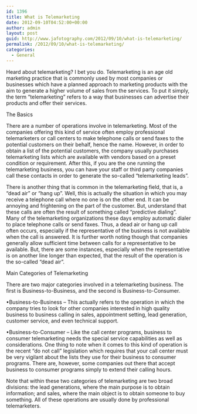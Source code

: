 ```yaml
---
id: 1396
title: What is Telemarketing
date: 2012-09-10T04:52:00+00:00
author: admin
layout: post
guid: http://www.jafotography.com/2012/09/10/what-is-telemarketing/
permalink: /2012/09/10/what-is-telemarketing/
categories:
  - General
---
```

Heard about telemarketing? I bet you do. Telemarketing is an age old marketing practice that is commonly used by most companies or businesses which have a planned approach to marketing products with the aim to generate a higher volume of sales from the services. To put it simply, the term “telemarketing” refers to a way that businesses can advertise their products and offer their services.

The Basics

There are a number of operations involve in telemarketing. Most of the companies offering this kind of service often employ professional telemarketers or call centers to make telephone calls or send faxes to the potential customers on their behalf, hence the name. However, in order to obtain a list of the potential customers, the company usually purchases telemarketing lists which are available with vendors based on a preset condition or requirement. After this, if you are the one running the telemarketing business, you can have your staff or third party companies call these contacts in order to generate the so-called “telemarketing leads”.

There is another thing that is common in the telemarketing field, that is, a “dead air” or “hang up”. Well, this is actually the situation in which you may receive a telephone call where no one is on the other end. It can be annoying and frightening on the part of the customer. But, understand that these calls are often the result of something called “predictive dialing”. Many of the telemarketing organizations these days employ automatic dialer to place telephone calls or send faxes. Thus, a dead air or hang up call often occurs, especially if the representative of the business is not available when the call is answered. It is further worth noting though that companies generally allow sufficient time between calls for a representative to be available. But, there are some instances, especially when the representative is on another line longer than expected, that the result of the operation is the so-called “dead air”.

Main Categories of Telemarketing

There are two major categories involved in a telemarketing business. The first is Business-to-Business, and the second is Business-to-Consumer.

•Business-to-Business – This actually refers to the operation in which the company tries to look for other companies interested in high quality business to business calling in sales, appointment setting, lead generation, customer service, and even technical support.
  
•Business-to-Consumer – Like the call center programs, business to consumer telemarketing needs the special service capabilities as well as considerations. One thing to note when it comes to this kind of operation is the recent “do not call” legislation which requires that your call center must be very vigilant about the lists they use for their business to consumer programs. There are, however, some companies out there that accept business to consumer programs simply to extend their calling hours.

Note that within these two categories of telemarketing are two broad divisions: the lead generations, where the main purpose is to obtain information; and sales, where the main object is to obtain someone to buy something. All of these operations are usually done by professional telemarketers.